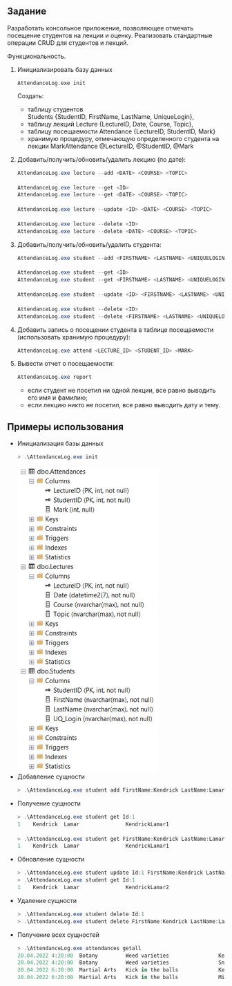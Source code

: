 ## Задание
Разработать консольное приложение, позволяющее отмечать посещение студентов на лекции и оценку.
Реализовать стандартные операции CRUD для студентов и лекций.

Функциональность.
1. Инициализировать базу данных
    ```
    AttendanceLog.exe init
    ```  
	Создать:  
    - таблицу студентов  
      Students {StudentID, FirstName, LastName, UniqueLogin},
    - таблицу лекций
      Lecture {LectureID, Date, Course, Topic},
    - таблицу посещаемости
      Attendance {LectureID, StudentID, Mark}
    - хранимую процедуру, отмечающую определенного студента на лекции
      MarkAttendance @LectureID, @StudentID, @Mark

2. Добавить/получить/обновить/удалить лекцию (по дате):
    ```powershell
    AttendanceLog.exe lecture --add <DATE> <COURSE> <TOPIC>

    AttendanceLog.exe lecture --get <ID>
    AttendanceLog.exe lecture --get <DATE> <COURSE> <TOPIC>

    AttendanceLog.exe lecture --update <ID> <DATE> <COURSE> <TOPIC>

    AttendanceLog.exe lecture --delete <ID>
    AttendanceLog.exe lecture --delete <DATE> <COURSE> <TOPIC>
    ```

3. Добавить/получить/обновить/удалить студента:
    ```powershell
    AttendanceLog.exe student --add <FIRSTNAME> <LASTNAME> <UNIQUELOGIN>

    AttendanceLog.exe student --get <ID>
    AttendanceLog.exe student --get <FIRSTNAME> <LASTNAME> <UNIQUELOGIN>

    AttendanceLog.exe student --update <ID> <FIRSTNAME> <LASTNAME> <UNIQUELOGIN>

    AttendanceLog.exe student --delete <ID>
    AttendanceLog.exe student --delete <FIRSTNAME> <LASTNAME> <UNIQUELOGIN>
    ```

4. Добавить запись о посещении студента в таблице посещаемости (использовать хранимую процедуру):
    ```powershell
    AttendanceLog.exe attend <LECTURE_ID> <STUDENT_ID> <MARK>
    ```

5. Вывести отчет о посещаемости:
    ```powershell
    AttendanceLog.exe report
    ```
    - если студент не посетил ни одной лекции, все равно выводить его имя и фамилию;
    - если лекцию никто не посетил, все равно выводить дату и тему.


## Примеры использования
- Инициализация базы данных
    ```powershell
    > .\AttendanceLog.exe init
    ```
    ![tables](https://github.com/Kanyenero/dotnet-courses-2022-1/raw/master/DotNet/01-data-access/practice-03/Resources/tables.png "Созданные таблицы в MS SQL Server")
- Добавление сущности
    ```powershell
    > .\AttendanceLog.exe student add FirstName:Kendrick LastName:Lamar UniqueLogin:KendrickLamar1
    ```
- Получение сущности
    ```powershell
    > .\AttendanceLog.exe student get Id:1
    1    Kendrick  Lamar               KendrickLamar1

    > .\AttendanceLog.exe student get FirstName:Kendrick LastName:Lamar UniqueLogin:KendrickLamar1
    1    Kendrick  Lamar               KendrickLamar1
    ```
- Обновление сущности
    ```powershell
    > .\AttendanceLog.exe student update Id:1 FirstName:Kendrick LastName:Lamar UniqueLogin:KendrickLamar2
    > .\AttendanceLog.exe student get Id:1
    1    Kendrick  Lamar               KendrickLamar2
    ```
- Удаление сущности
    ```powershell
    > .\AttendanceLog.exe student delete Id:1
    > .\AttendanceLog.exe student delete FirstName:Kendrick LastName:Lamar UniqueLogin:KendrickLamar2
    ```
- Получение всех сущностей
    ```powershell
    > .\AttendanceLog.exe attendances getall
    20.04.2022 4:20:00  Botany         Weed varieties                KendrickLamar1           Kendrick  Lamar               4
    20.04.2022 4:20:00  Botany         Weed varieties                SnoopDoggyDog1           Snoop     Dogg                5
    20.04.2022 6:20:00  Martial Arts   Kick in the balls             KendrickLamar1           Kendrick  Lamar               2
    20.04.2022 6:20:00  Martial Arts   Kick in the balls             MikkeyRourke1            Mikkey    Rourke              5
    ```
